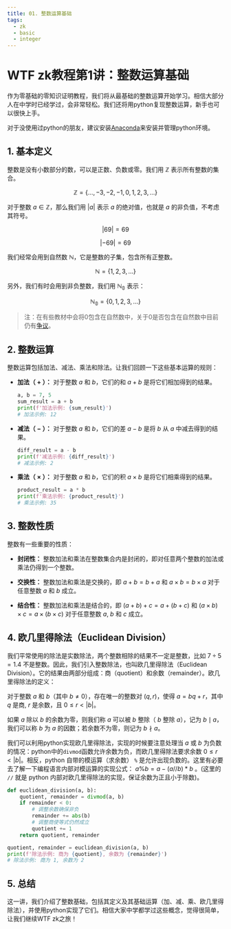 ```yaml
---
title: 01. 整数运算基础
tags:
  - zk
  - basic
  - integer
---
```


# WTF zk教程第1讲：整数运算基础

作为零基础的零知识证明教程，我们将从最基础的整数运算开始学习。相信大部分人在中学时已经学过，会非常轻松。我们还将用python复现整数运算，新手也可以很快上手。

对于没使用过python的朋友，建议安装[Anaconda](https://www.anaconda.com/download)来安装并管理python环境。

## 1. 基本定义

整数是没有小数部分的数，可以是正数、负数或零。我们用 $\mathbb{Z}$ 表示所有整数的集合。

$$
\mathbb{Z} = \lbrace \ldots, -3, -2, -1, 0, 1, 2, 3, \ldots \rbrace
$$

对于整数 $a \in \mathbb{Z}$，那么我们用 $\lvert a \rvert$ 表示 $a$ 的绝对值，也就是 $a$ 的非负值，不考虑其符号。

$$
\lvert 69 \rvert = 69
$$

$$
\lvert -69 \rvert = 69
$$


我们经常会用到自然数 $\mathbb{N}$，它是整数的子集，包含所有正整数。

$$
\mathbb{N} = \lbrace 1, 2, 3, \ldots \rbrace
$$

另外，我们有时会用到非负整数，我们用 $\mathbb{N_0}$ 表示：

$$
\mathbb{N_0} = \lbrace 0, 1, 2, 3, \ldots \rbrace
$$

> 注：在有些教材中会将0包含在自然数中，关于0是否包含在自然数中目前仍有[争议](https://zh.wikipedia.org/wiki/%E8%87%AA%E7%84%B6%E6%95%B0)。

## 2. 整数运算

整数运算包括加法、减法、乘法和除法。让我们回顾一下这些基本运算的规则：

- **加法（ $+$ ）：** 对于整数 $a$ 和 $b$，它们的和 $a + b$ 是将它们相加得到的结果。

    ```python
    a, b = 7, 5
    sum_result = a + b
    print(f'加法示例: {sum_result}')
    # 加法示例: 12
    ```

- **减法（ $-$ ）：** 对于整数 $a$ 和 $b$，它们的差 $a - b$ 是将 $b$ 从 $a$ 中减去得到的结果。

    ```python
    diff_result = a - b
    print(f'减法示例: {diff_result}')
    # 减法示例: 2
    ```

- **乘法（ $\times$ ）：** 对于整数 $a$ 和 $b$，它们的积 $a \times b$ 是将它们相乘得到的结果。

    ```python
    product_result = a * b
    print(f'乘法示例: {product_result}')
    # 乘法示例: 35
    ```


## 3. 整数性质

整数有一些重要的性质：

- **封闭性：** 整数加法和乘法在整数集合内是封闭的，即对任意两个整数的加法或乘法仍得到一个整数。

- **交换性：** 整数加法和乘法是交换的，即 $a + b = b + a$ 和 $a \times b = b \times a$ 对于任意整数 $a$ 和 $b$ 成立。

- **结合性：** 整数加法和乘法是结合的，即 $(a + b) + c = a + (b + c)$ 和 $(a \times b) \times c = a \times (b \times c)$ 对于任意整数 $a$, $b$ 和 $c$ 成立。

## 4. 欧几里得除法（Euclidean Division）

我们平常使用的除法是实数除法，两个整数相除的结果不一定是整数，比如 $7 \div 5=1.4$ 不是整数。因此，我们引入整数除法，也叫欧几里得除法（Euclidean Division）。它的结果由两部分组成：商（quotient）和余数（remainder）。欧几里得除法的定义：

对于整数 $a$ 和 $b$（其中 $b \neq 0$），存在唯一的整数对 $(q, r)$，使得 $a = bq + r$，其中 $q$ 是商, $r$ 是余数，且 $0 \leq r \lt |b|$。

如果 $a$ 除以 $b$ 的余数为零，则我们称 $a$ 可以被 $b$ 整除（ $b$ 整除 $a$），记为 $b \mid a$，我们可以称 $b$ 为 $a$ 的因数；若余数不为零，则记为 $b \nmid a$。

我们可以利用python实现欧几里得除法，实现的时候要注意处理当 $a$ 或 $b$ 为负数的情况：python中的`divmod`函数允许余数为负，而欧几里得除法要求余数 $0 \leq r \lt |b|$。相反，python 自带的模运算（求余数） `%` 是允许出现负数的。这里有必要去了解一下编程语言内部对模运算的实现公式： $a\%b=a-(a//b) * b$ 。(这里的 `//` 就是 python 内部对欧几里得除法的实现，保证余数为正且小于除数)。

```python
def euclidean_division(a, b):
    quotient, remainder = divmod(a, b)
    if remainder < 0:
        # 调整余数确保非负
        remainder += abs(b)
        # 调整商使等式仍然成立
        quotient += 1
    return quotient, remainder

quotient, remainder = euclidean_division(a, b)
print(f'除法示例: 商为 {quotient}, 余数为 {remainder}')
# 除法示例: 商为 1, 余数为 2
```

## 5. 总结

这一讲，我们介绍了整数基础，包括其定义及其基础运算（加、减、乘、欧几里得除法），并使用python实现了它们。相信大家中学都学过这些概念，觉得很简单，让我们继续WTF zk之旅！
